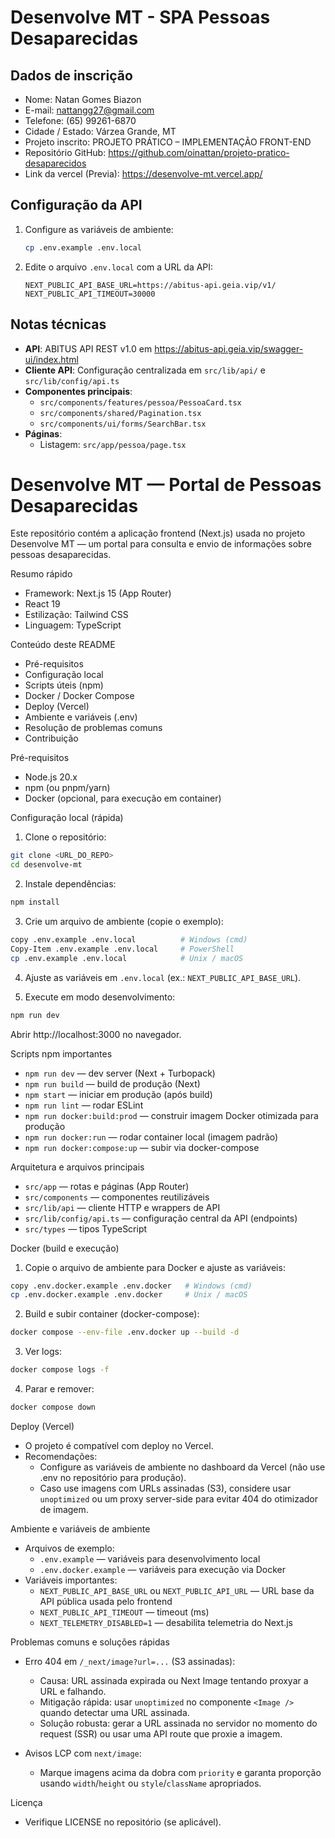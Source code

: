 # Desenvolve MT - SPA Pessoas Desaparecidas

## Dados de inscrição
- Nome: Natan Gomes Biazon
- E-mail: nattangg27@gmail.com
- Telefone: (65) 99261-6870
- Cidade / Estado: Várzea Grande, MT
- Projeto inscrito: PROJETO PRÁTICO – IMPLEMENTAÇÃO FRONT-END
- Repositório GitHub: https://github.com/oinattan/projeto-pratico-desaparecidos
- Link da vercel (Previa): https://desenvolve-mt.vercel.app/

## Configuração da API

1. Configure as variáveis de ambiente:
   ```bash
   cp .env.example .env.local
   ```

2. Edite o arquivo `.env.local` com a URL da API:
   ```env
   NEXT_PUBLIC_API_BASE_URL=https://abitus-api.geia.vip/v1/
   NEXT_PUBLIC_API_TIMEOUT=30000
   ```

## Notas técnicas

- **API**: ABITUS API REST v1.0 em https://abitus-api.geia.vip/swagger-ui/index.html
- **Cliente API**: Configuração centralizada em `src/lib/api/` e `src/lib/config/api.ts`
- **Componentes principais**:
  - `src/components/features/pessoa/PessoaCard.tsx`
  - `src/components/shared/Pagination.tsx`
  - `src/components/ui/forms/SearchBar.tsx`
- **Páginas**:
  - Listagem: `src/app/pessoa/page.tsx`
# Desenvolve MT — Portal de Pessoas Desaparecidas

Este repositório contém a aplicação frontend (Next.js) usada no projeto Desenvolve MT — um portal para consulta e envio de informações sobre pessoas desaparecidas.

Resumo rápido
- Framework: Next.js 15 (App Router)
- React 19
- Estilização: Tailwind CSS
- Linguagem: TypeScript

Conteúdo deste README
- Pré-requisitos
- Configuração local
- Scripts úteis (npm)
- Docker / Docker Compose
- Deploy (Vercel)
- Ambiente e variáveis (.env)
- Resolução de problemas comuns
- Contribuição

Pré-requisitos
- Node.js 20.x
- npm (ou pnpm/yarn)
- Docker (opcional, para execução em container)

Configuração local (rápida)
1. Clone o repositório:

```bash
git clone <URL_DO_REPO>
cd desenvolve-mt
```

2. Instale dependências:

```bash
npm install
```

3. Crie um arquivo de ambiente (copie o exemplo):

```bash
copy .env.example .env.local          # Windows (cmd)
Copy-Item .env.example .env.local     # PowerShell
cp .env.example .env.local            # Unix / macOS
```

4. Ajuste as variáveis em `.env.local` (ex.: `NEXT_PUBLIC_API_BASE_URL`).

5. Execute em modo desenvolvimento:

```bash
npm run dev
```

Abrir http://localhost:3000 no navegador.

Scripts npm importantes
- `npm run dev` — dev server (Next + Turbopack)
- `npm run build` — build de produção (Next)
- `npm start` — iniciar em produção (após build)
- `npm run lint` — rodar ESLint
- `npm run docker:build:prod` — construir imagem Docker otimizada para produção
- `npm run docker:run` — rodar container local (imagem padrão)
- `npm run docker:compose:up` — subir via docker-compose

Arquitetura e arquivos principais
- `src/app` — rotas e páginas (App Router)
- `src/components` — componentes reutilizáveis
- `src/lib/api` — cliente HTTP e wrappers de API
- `src/lib/config/api.ts` — configuração central da API (endpoints)
- `src/types` — tipos TypeScript

Docker (build e execução)
1. Copie o arquivo de ambiente para Docker e ajuste as variáveis:

```bash
copy .env.docker.example .env.docker   # Windows (cmd)
cp .env.docker.example .env.docker     # Unix / macOS
```

2. Build e subir container (docker-compose):

```bash
docker compose --env-file .env.docker up --build -d
```

3. Ver logs:

```bash
docker compose logs -f
```

4. Parar e remover:

```bash
docker compose down
```

Deploy (Vercel)
- O projeto é compatível com deploy no Vercel.
- Recomendações:
   - Configure as variáveis de ambiente no dashboard da Vercel (não use .env no repositório para produção).
   - Caso use imagens com URLs assinadas (S3), considere usar `unoptimized` ou um proxy server-side para evitar 404 do otimizador de imagem.

Ambiente e variáveis de ambiente
- Arquivos de exemplo:
   - `.env.example` — variáveis para desenvolvimento local
   - `.env.docker.example` — variáveis para execução via Docker
- Variáveis importantes:
   - `NEXT_PUBLIC_API_BASE_URL` ou `NEXT_PUBLIC_API_URL` — URL base da API pública usada pelo frontend
   - `NEXT_PUBLIC_API_TIMEOUT` — timeout (ms)
   - `NEXT_TELEMETRY_DISABLED=1` — desabilita telemetria do Next.js

Problemas comuns e soluções rápidas
- Erro 404 em `/_next/image?url=...` (S3 assinadas):
   - Causa: URL assinada expirada ou Next Image tentando proxyar a URL e falhando.
   - Mitigação rápida: usar `unoptimized` no componente `<Image />` quando detectar uma URL assinada.
   - Solução robusta: gerar a URL assinada no servidor no momento do request (SSR) ou usar uma API route que proxie a imagem.

- Avisos LCP com `next/image`:
   - Marque imagens acima da dobra com `priority` e garanta proporção usando `width`/`height` ou `style`/`className` apropriados.

Licença
- Verifique LICENSE no repositório (se aplicável).
